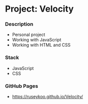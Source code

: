 # Project: Velocity

### Description

* Personal project
* Working with JavaScript
* Working with HTML and CSS

### Stack

* JavaScript
* CSS

### GitHub Pages

* https://ruseykoo.github.io/Velocity/
